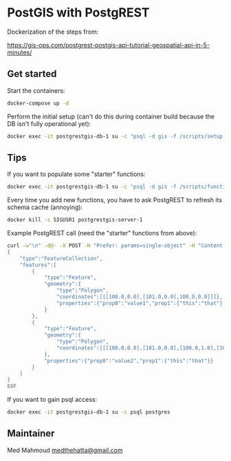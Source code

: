 PostGIS with PostgREST
======================

Dockerization of the steps from:

https://gis-ops.com/postgrest-postgis-api-tutorial-geospatial-api-in-5-minutes/


Get started
-----------

Start the containers:

```bash
docker-compose up -d
```

Perform the initial setup (can't do this during container build because the DB
isn't fully operational yet):

```bash
docker exec -it postgrestgis-db-1 su -c "psql -d gis -f /scripts/setup.sql" postgres
```

Tips
----

If you want to populate some "starter" functions:

```bash
docker exec -it postgrestgis-db-1 su -c "psql -d gis -f /scripts/functions.sql" postgres
```

Every time you add new functions, you have to ask PostgREST to refresh its
schema cache (annoying):
```bash
docker kill -s SIGUSR1 postgrestgis-server-1
```

Example PostgREST call (need the "starter" functions from above):

```bash
curl -w"\n" -d@- -X POST -H "Prefer: params=single-object" -H "Content-Type: application/json" "http://localhost:3000/rpc/singlegeojsonparam" <<EOF
{
    "type":"FeatureCollection",
    "features":[
        {
            "type":"Feature",
            "geometry":{
                "type":"Polygon",
                "coordinates":[[[100.0,0.0],[101.0,0.0],100.0,0.0]]]},
                "properties":{"prop0":"value1","prop1":{"this":"that"}
            }
        },
        {
            "type":"Feature",
            "geometry":{
                "type":"Polygon",
                "coordinates":[[[100.0,0.0],[101.0,0.0],[100.0,1.0],[100.0,0.0]]]
            },
            "properties":{"prop0":"value2","prop1":{"this":"that"}}
        }
    ]
}
EOF
```

If you want to gain psql access:

```bash
docker exec -it postgrestgis-db-1 su -c psql postgres
```

Maintainer
----------

Med Mahmoud <medthehatta@gmail.com>
